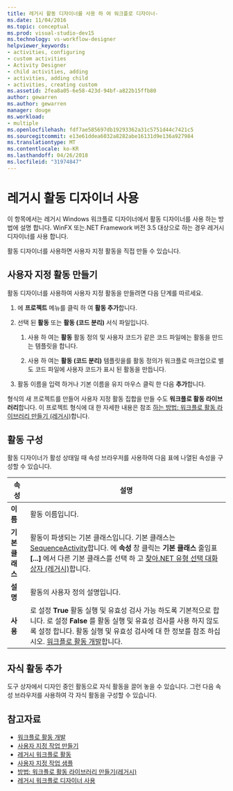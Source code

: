 ```yaml
---
title: 레거시 활동 디자이너를 사용 하 여 워크플로 디자이너-
ms.date: 11/04/2016
ms.topic: conceptual
ms.prod: visual-studio-dev15
ms.technology: vs-workflow-designer
helpviewer_keywords:
- activities, configuring
- custom activities
- Activity Designer
- child activities, adding
- activities, adding child
- activities, creating custom
ms.assetid: 2fea8a05-6e58-423d-94bf-a822b15ffb80
author: gewarren
ms.author: gewarren
manager: douge
ms.workload:
- multiple
ms.openlocfilehash: fdf7ae585697db19293362a31c5751d44c7421c5
ms.sourcegitcommit: e13e61ddea6032a8282abe16131d9e136a927984
ms.translationtype: MT
ms.contentlocale: ko-KR
ms.lasthandoff: 04/26/2018
ms.locfileid: "31974847"
---
```

# <a name="using-the-legacy-activity-designer"></a>레거시 활동 디자이너 사용

이 항목에서는 레거시 Windows 워크플로 디자이너에서 활동 디자이너를 사용 하는 방법에 설명 합니다. WinFX 또는.NET Framework 버전 3.5 대상으로 하는 경우 레거시 디자이너를 사용 합니다.

활동 디자이너를 사용하면 사용자 지정 활동을 직접 만들 수 있습니다.

## <a name="creating-a-custom-activity"></a>사용자 지정 활동 만들기

활동 디자이너를 사용하여 사용자 지정 활동을 만들려면 다음 단계를 따르세요.

1.  에 **프로젝트** 메뉴를 클릭 하 여 **활동 추가**합니다.

2.  선택 된 **활동** 또는 **활동 (코드 분리)** 서식 파일입니다.

    1.  사용 하 여는 **활동** 활동 정의 및 사용자 코드가 같은 코드 파일에는 활동을 만드는 템플릿을 합니다.

    2.  사용 하 여는 **활동 (코드 분리)** 템플릿을를 활동 정의가 워크플로 마크업으로 별도 코드 파일에 사용자 코드가 표시 된 활동을 만듭니다.

3.  활동 이름을 입력 하거나 기본 이름을 유지 마우스 클릭 한 다음 **추가**합니다.

형식의 새 프로젝트를 만들어 사용자 지정 활동 집합을 만들 수도 **워크플로 활동 라이브러리**합니다. 이 프로젝트 형식에 대 한 자세한 내용은 참조 [하는 방법: 워크플로 활동 라이브러리 만들기 (레거시)](../workflow-designer/how-to-create-a-workflow-activity-library-legacy.md)합니다.

## <a name="configuring-an-activity"></a>활동 구성

활동 디자이너가 활성 상태일 때 속성 브라우저를 사용하여 다음 표에 나열된 속성을 구성할 수 있습니다.

|속성|설명|
|--------------|--------------|
|**이름**|활동 이름입니다.|
|**기본 클래스**|활동이 파생되는 기본 클래스입니다. 기본 클래스는 [SequenceActivity](http://go.microsoft.com/fwlink?LinkID=65020)합니다. 에 **속성** 창 클릭는 **기본 클래스** 줄임표 **[...]**  에서 다른 기본 클래스를 선택 하 고 [찾아.NET 유형 선택 대화 상자 (레거시)](../workflow-designer/browse-and-select-a-dotnet-type-dialog-box-legacy.md)합니다.|
|**설명**|활동의 사용자 정의 설명입니다.|
|**사용**|로 설정 **True** 활동 실행 및 유효성 검사 가능 하도록 기본적으로 합니다. 로 설정 **False** 를 활동 실행 및 유효성 검사를 사용 하지 않도록 설정 합니다. 활동 실행 및 유효성 검사에 대 한 정보를 참조 하십시오. [워크플로 활동 개발](http://go.microsoft.com/fwlink?LinkID=65024)합니다.|

## <a name="adding-child-activities"></a>자식 활동 추가

도구 상자에서 디자인 중인 활동으로 자식 활동을 끌어 놓을 수 있습니다. 그런 다음 속성 브라우저를 사용하여 각 자식 활동을 구성할 수 있습니다.

## <a name="see-also"></a>참고자료

- [워크플로 활동 개발](http://go.microsoft.com/fwlink?LinkID=65024)
- [사용자 지정 작업 만들기](http://go.microsoft.com/fwlink?LinkID=65021)
- [레거시 워크플로 활동](../workflow-designer/legacy-workflow-activities.md)
- [사용자 지정 작업 샘플](http://go.microsoft.com/fwlink?LinkID=65022)
- [방법: 워크플로 활동 라이브러리 만들기(레거시)](../workflow-designer/how-to-create-a-workflow-activity-library-legacy.md)
- [레거시 워크플로 디자이너 사용](../workflow-designer/using-the-legacy-workflow-designer.md)